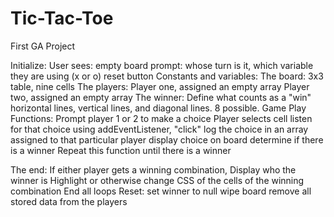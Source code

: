 # Tic-Tac-Toe
First GA Project

Initialize:
    User sees:
        empty board
        prompt: whose turn is it, which variable they are using (x or o)
        reset button
Constants and variables: 
    The board:
        3x3 table, nine cells
    The players:
        Player one, assigned an empty array
        Player two, assigned an empty array
    The winner:
        Define what counts as a "win"
            horizontal lines, vertical lines, and diagonal lines. 8 possible.
Game Play Functions:
    Prompt player 1 or 2 to make a choice
    Player selects cell
        listen for that choice using addEventListener, "click"
        log the choice in an array assigned to that particular player
        display choice on board
        determine if there is a winner
    Repeat this function until there is a winner

The end: 
    If either player gets a winning combination,
        Display who the winner is
        Highlight or otherwise change CSS of the cells of the winning combination
        End all loops
Reset:
    set winner to null
    wipe board
    remove all stored data from the players

